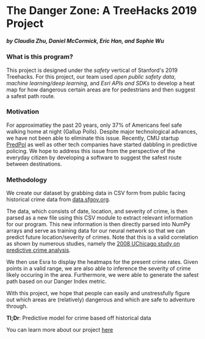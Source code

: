 # The Danger Zone: A TreeHacks 2019 Project 

##### by Claudia Zhu, Daniel McCormick, Eric Han, and Sophie Wu

### What is this program?

This project is designed under the *safety* vertical of Stanford's 2019 Treehacks. For this project, our team used *open public safety data*, *machine learning/deep learning*, and *Esri APIs and SDKs* to develop a heat map for how dangerous certain areas are for pedestrians and then suggest a safest path route. 

### Motivation

For approximatley the past 20 years, only 37% of Americans feel safe walking home at night (Gallup Polls). Despite major technological advances, we have not been able to eliminate this issue. Recently, CMU startup [PredPol](predpol.com) as well as other tech companies have started dabbling in predictive policing. We hope to address this issue from the perspective of the everyday citizen by developing a software to suggest the safest route between destinations. 

### Methodology 

We create our dataset by grabbing data in CSV form from public facing historical crime data from 
[data.sfgov.org](https://data.sfgov.org/api/views/q6gg-sa2p/rows.csv?accessType=DOWNLOAD).

The data, which consists of date, location, and severity of crime, is then parsed as a new file using this CSV module to extract relevant information for our program. This new information is then directly parsed into NumPy arrays and serve as training data for our neural network so that we can predict future location/severity of crimes. Note that this is a valid correlation as shown by numerous studies, namely the [2008 UChicago study on predictive crime analysis](https://chicagounbound.uchicago.edu/cgi/viewcontent.cgi?article=1374&context=law_and_economics). 

We then use Esra to display the heatmaps for the present crime rates. Given points in a valid range, we are also able to inference the severity of crime likely occuring in the area. Furthermore, we were able to generate the safest path based on our Danger Index metric. 

With this project, we hope that people can easily and unstressfully figure out which areas are (relatively) dangerous and which are safe to adventure through.


**Tl;Dr**: Predictive model for crime based off historical data

You can learn more about our project [here](https://docs.google.com/presentation/d/1XxkbqphVjHbJC1_qv0HHqiGJSVYRYX2Qyxyqj460W6s/edit?usp=sharing)
